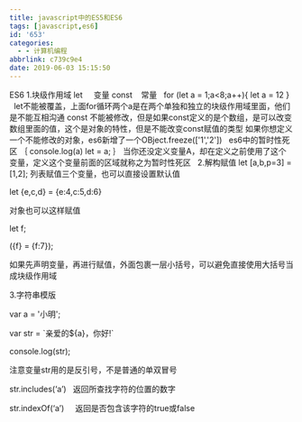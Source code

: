 ```yaml
---
title: javascript中的ES5和ES6
tags: [javascript,es6]
id: '653'
categories:
  - - 计算机编程
abbrlink: c739c9e4
date: 2019-06-03 15:15:50
---
```


ES6 1.块级作用域 let     变量 const    常量   for (let a = 1;a<8;a++){ let a = 12 }   let不能被覆盖，上面for循环两个a是在两个单独和独立的块级作用域里面，他们是不能互相沟通 const 不能被修改，但是如果const定义的是个数组，是可以改变数组里面的值，这个是对象的特性，但是不能改变const赋值的类型 如果你想定义一个不能修改的对象，es6新增了一个OBject.freeze(\['1','2'\])   es6中的暂时性死区 ｛ console.log(a) let = a; ｝ 当你还没定义变量A，却在定义之前使用了这个变量，定义这个变量前面的区域就称之为暂时性死区   2.解构赋值 let \[a,b,p=3\] = \[1,2\]; 列表赋值三个变量，也可以直接设置默认值

let {e,c,d} = {e:4,c:5,d:6}

对象也可以这样赋值

let f;

({f} = {f:7});

如果先声明变量，再进行赋值，外面包裹一层小括号，可以避免直接使用大括号当成块级作用域

3.字符串模版

var a = '小明';

var str = \`亲爱的${a}，你好!\`

console.log(str);

注意变量str用的是反引号，不是普通的单双冒号

str.includes(‘a’)   返回所查找字符的位置的数字

str.indexOf(‘a’)     返回是否包含该字符的true或false